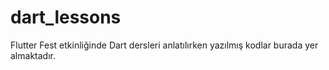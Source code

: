 # dart_lessons
Flutter Fest etkinliğinde Dart dersleri anlatılırken yazılmış kodlar burada yer almaktadır.

